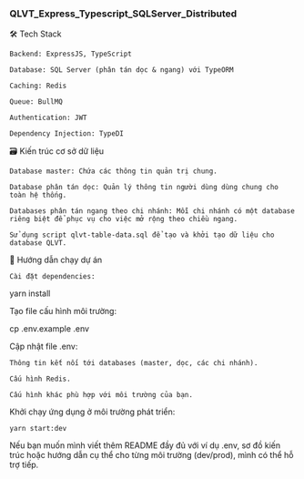 ### QLVT_Express_Typescript_SQLServer_Distributed

🛠 Tech Stack

    Backend: ExpressJS, TypeScript

    Database: SQL Server (phân tán dọc & ngang) với TypeORM

    Caching: Redis

    Queue: BullMQ

    Authentication: JWT

    Dependency Injection: TypeDI

🗃 Kiến trúc cơ sở dữ liệu

    Database master: Chứa các thông tin quản trị chung.

    Database phân tán dọc: Quản lý thông tin người dùng dùng chung cho toàn hệ thống.

    Databases phân tán ngang theo chi nhánh: Mỗi chi nhánh có một database riêng biệt để phục vụ cho việc mở rộng theo chiều ngang.

    Sử dụng script qlvt-table-data.sql để tạo và khởi tạo dữ liệu cho database QLVT.

🚀 Hướng dẫn chạy dự án

    Cài đặt dependencies:

yarn install

Tạo file cấu hình môi trường:

cp .env.example .env

Cập nhật file .env:

    Thông tin kết nối tới databases (master, dọc, các chi nhánh).

    Cấu hình Redis.

    Cấu hình khác phù hợp với môi trường của bạn.

Khởi chạy ứng dụng ở môi trường phát triển:

    yarn start:dev

Nếu bạn muốn mình viết thêm README đầy đủ với ví dụ .env, sơ đồ kiến trúc hoặc hướng dẫn cụ thể cho từng môi trường (dev/prod), mình có thể hỗ trợ tiếp.
